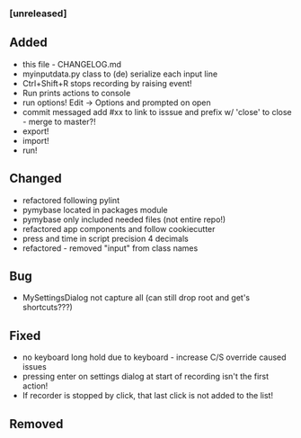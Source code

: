### [unreleased]
## Added
- this file - CHANGELOG.md
- myinputdata.py class to (de) serialize each input line
- Ctrl+Shift+R stops recording by raising event!
- Run prints actions to console
- run options! Edit -> Options and prompted on open
- commit messaged add #xx to link to isssue and prefix w/ 'close' to close - merge to master?!
- export!
- import!
- run!
## Changed
- refactored following pylint
- pymybase located in packages module
- pymybase only included needed files (not entire repo!)
- refactored app components and follow cookiecutter
- press and time in script precision 4 decimals
- refactored - removed "input" from class names
## Bug
- MySettingsDialog not capture all (can still drop root and get's shortcuts???)
## Fixed
- no keyboard long hold due to keyboard - increase C/S override caused issues
- pressing enter on settings dialog at start of recording isn't the first action!
- If recorder is stopped by click, that last click is not added to the list!
## Removed